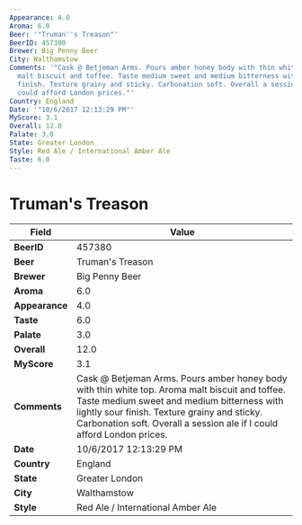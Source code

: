 ```yaml
---
Appearance: 4.0
Aroma: 6.0
Beer: '"Truman''s Treason"'
BeerID: 457380
Brewer: Big Penny Beer
City: Walthamstow
Comments: '"Cask @ Betjeman Arms. Pours amber honey body with thin white top. Aroma
  malt biscuit and toffee. Taste medium sweet and medium bitterness with lightly sour
  finish. Texture grainy and sticky. Carbonation soft. Overall a session ale if I
  could afford London prices."'
Country: England
Date: '"10/6/2017 12:13:29 PM"'
MyScore: 3.1
Overall: 12.0
Palate: 3.0
State: Greater London
Style: Red Ale / International Amber Ale
Taste: 6.0
---
```


# Truman's Treason

| Field         | Value |
|---------------|-------|
| **BeerID** | 457380 |
| **Beer** | Truman's Treason |
| **Brewer** | Big Penny Beer |
| **Aroma** | 6.0 |
| **Appearance** | 4.0 |
| **Taste** | 6.0 |
| **Palate** | 3.0 |
| **Overall** | 12.0 |
| **MyScore** | 3.1 |
| **Comments** | Cask @ Betjeman Arms. Pours amber honey body with thin white top. Aroma malt biscuit and toffee. Taste medium sweet and medium bitterness with lightly sour finish. Texture grainy and sticky. Carbonation soft. Overall a session ale if I could afford London prices. |
| **Date** | 10/6/2017 12:13:29 PM |
| **Country** | England |
| **State** | Greater London |
| **City** | Walthamstow |
| **Style** | Red Ale / International Amber Ale |
